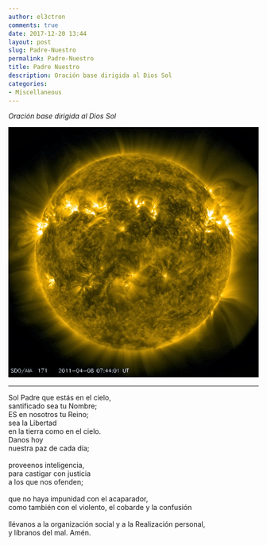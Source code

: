 ```yaml
---
author: el3ctron
comments: true
date: 2017-12-20 13:44
layout: post
slug: Padre-Nuestro
permalink: Padre-Nuestro
title: Padre Nuestro
description: Oración base dirigida al Dios Sol
categories:
- Miscellaneous
---
```


*Oración base dirigida al Dios Sol*

[![Padre Nuestro](/wp-content/uploads/por_tema/ciudadsagrada/el-sol.jpg)](/Padre-Nuestro "Oración base dirigida al Dios Sol... [CLICK PARA ENTRAR AL ARTÍCULO]")

<!-- more -->
---
Sol Padre que estás en el cielo,<br>
santificado sea tu Nombre;<br>
ES en nosotros tu Reino;<br>
sea la Libertad<br>
en la tierra como en el cielo.<br>
Danos hoy<br>
nuestra paz de cada día;<br>
<br>
proveenos inteligencia,<br>
para castigar con justicia<br>
a los que nos ofenden;<br>
<br>
que no haya impunidad con el acaparador,<br>
como también con el violento, el cobarde y la confusión<br>
<br>
llévanos a la organización social y a la Realización personal,<br>
y líbranos del mal. Amén.<br>

<br><br><br>
